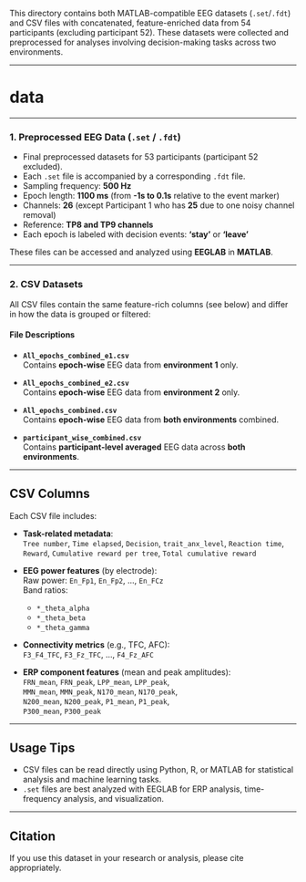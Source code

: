 This directory contains both MATLAB-compatible EEG datasets (`.set`/`.fdt`) and CSV files with concatenated, feature-enriched data from 54 participants (excluding participant 52). These datasets were collected and preprocessed for analyses involving decision-making tasks across two environments.

---
# data
---
### 1. Preprocessed EEG Data (`.set` / `.fdt`)
- Final preprocessed datasets for 53 participants (participant 52 excluded).
- Each `.set` file is accompanied by a corresponding `.fdt` file.
- Sampling frequency: **500 Hz**
- Epoch length: **1100 ms** (from **-1s to 0.1s** relative to the event marker)
- Channels: **26** (except Participant 1 who has **25** due to one noisy channel removal)
- Reference: **TP8 and TP9 channels**
- Each epoch is labeled with decision events: **‘stay’** or **‘leave’**

These files can be accessed and analyzed using **EEGLAB** in **MATLAB**.

---

### 2. CSV Datasets

All CSV files contain the same feature-rich columns (see below) and differ in how the data is grouped or filtered:

#### File Descriptions

- **`All_epochs_combined_e1.csv`**  
  Contains **epoch-wise** EEG data from **environment 1** only.

- **`All_epochs_combined_e2.csv`**  
  Contains **epoch-wise** EEG data from **environment 2** only.

- **`All_epochs_combined.csv`**  
  Contains **epoch-wise** EEG data from **both environments** combined.

- **`participant_wise_combined.csv`**  
  Contains **participant-level averaged** EEG data across **both environments**.

---

## CSV Columns

Each CSV file includes:

- **Task-related metadata**:  
  `Tree number`, `Time elapsed`, `Decision`, `trait_anx_level`, `Reaction time`, `Reward`, `Cumulative reward per tree`, `Total cumulative reward`

- **EEG power features** (by electrode):  
  Raw power: `En_Fp1`, `En_Fp2`, ..., `En_FCz`  
  Band ratios:  
  - `*_theta_alpha`  
  - `*_theta_beta`  
  - `*_theta_gamma`

- **Connectivity metrics** (e.g., TFC, AFC):  
  `F3_F4_TFC`, `F3_Fz_TFC`, ..., `F4_Fz_AFC`

- **ERP component features** (mean and peak amplitudes):  
  `FRN_mean`, `FRN_peak`, `LPP_mean`, `LPP_peak`,  
  `MMN_mean`, `MMN_peak`, `N170_mean`, `N170_peak`,  
  `N200_mean`, `N200_peak`, `P1_mean`, `P1_peak`,  
  `P300_mean`, `P300_peak`

---

## Usage Tips

- CSV files can be read directly using Python, R, or MATLAB for statistical analysis and machine learning tasks.
- `.set` files are best analyzed with EEGLAB for ERP analysis, time-frequency analysis, and visualization.

---

## Citation

If you use this dataset in your research or analysis, please cite appropriately.
